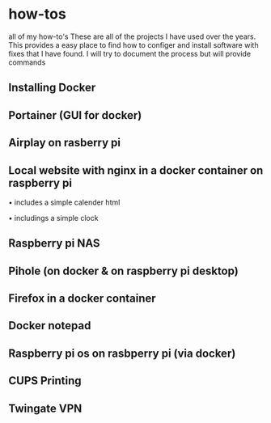 # how-tos
all of my how-to's
These are all of the projects I have used over the years. This provides a easy place to find how to configer and install software with fixes that I have found. I will try to document the process but will provide commands

## Installing Docker

## Portainer (GUI for docker)

## Airplay on rasberry pi

## Local website with nginx in a docker container on raspberry pi
 • includes a simple calender html
 
 • includings a simple clock

## Raspberry pi NAS

## Pihole (on docker & on raspberry pi desktop)

## Firefox in a docker container

## Docker notepad

## Raspberry pi os on rasbperry pi (via docker)

## CUPS Printing

## Twingate VPN
